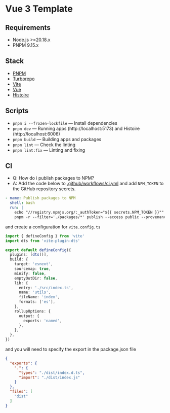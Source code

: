 # Vue 3 Template

## Requirements

- Node.js >=20.18.x
- PNPM 9.15.x

## Stack

- [PNPM](https://pnpm.io)
- [Turborepo](https://turbo.build/repo/docs)
- [Vite](https://vite.dev)
- [Vue](https://vuejs.org)
- [Histoire](https://histoire.dev)

## Scripts

- `pnpm i --frozen-lockfile` — Install dependencies
- `pnpm dev` — Running apps (http://localhost:5173) and Histoire (http://localhost:6006)
- `pnpm build` — Building apps and packages
- `pnpm lint` — Check the linting
- `pnpm lint:fix` — Linting and fixing

## CI

- Q: How do i publish packages to NPM?
- A: Add the code below to [.github/workflows/ci.yml](.github/workflows/ci.yml) and add `NPM_TOKEN` to the GitHub repository secrets.

```yaml
- name: Publish packages to NPM
  shell: bash
  run: |
    echo "//registry.npmjs.org/:_authToken="${{ secrets.NPM_TOKEN }}"" > ~/.npmrc
    pnpm -r --filter='./packages/*' publish --access public --provenance
```

and create a configuration for `vite.config.ts`

```ts
import { defineConfig } from 'vite'
import dts from 'vite-plugin-dts'

export default defineConfig({
  plugins: [dts()],
  build: {
    target: 'esnext',
    sourcemap: true,
    minify: false,
    emptyOutDir: false,
    lib: {
      entry: './src/index.ts',
      name: 'utils',
      fileName: 'index',
      formats: ['es'],
    },
    rollupOptions: {
      output: {
        exports: 'named',
      },
    },
  },
})
```
and you will need to specify the export in the package.json file
```json
{
  "exports": {
    ".": {
      "types": "./dist/index.d.ts",
      "import": "./dist/index.js"
    }
  },
  "files": [
    "dist"
  ]
}
```
